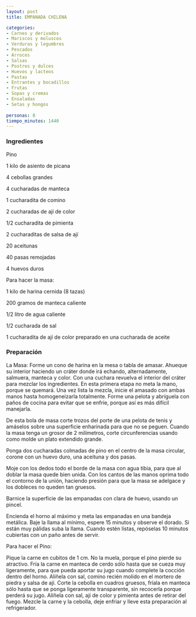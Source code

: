 ```yaml
---
layout: post
title: EMPANADA CHILENA

categories:
- Carnes y derivados
- Mariscos y moluscos
- Verduras y legumbres
- Pescados
- Arroces
- Salsas
- Postres y dulces
- Huevos y lacteos
- Pastas
- Entrantes y bocadillos
- Frutas
- Sopas y cremas
- Ensaladas
- Setas y hongos
 
personas: 8 
tiempo_minutos: 1440 
---
```

<h3>Ingredientes</h3>
Pino

1 kilo de asiento de picana

4 cebollas grandes

4 cucharadas de manteca

1 cucharadita de comino

2 cucharadas de ají de color

1/2 cucharadita de pimienta

2 cucharaditas de salsa de ají

20 aceitunas

40 pasas remojadas

4 huevos duros

Para hacer la masa:

1 kilo de harina cernida (8 tazas)

200 gramos de manteca caliente

1/2 litro de agua caliente

1/2 cucharada de sal

1 cucharadita de ají de color preparado en una cucharada de aceite

<h3>Preparación</h3>
La Masa: Forme un cono de harina en la mesa o tabla de amasar. Ahueque su interior haciendo un cráter donde irá echando, alternadamente, salmuera, manteca y color. Con una cuchara revuelva el interior del cráter para mezclar los ingredientes. En esta primera etapa no meta la mano, porque se quemará. Una vez lista la mezcla, inicie el amasado con ambas manos hasta homogeneizarla totalmente. Forme una pelota y abríguela con paños de cocina para evitar que se enfríe, porque así es más difícil manejarla.

De esta bola de masa corte trozos del porte de una pelota de tenis y amáselos sobre una superficie enharinada para que no se peguen. Cuando la masa tenga un grosor de 2 milímetros, corte circunferencias usando como molde un plato extendido grande.

Ponga dos cucharadas colmadas de pino en el centro de la masa circular, corone con un huevo duro, una aceituna y dos pasas.

Moje con los dedos todo el borde de la masa con agua tibia, para que al doblar la masa quede bien unida. Con los cantos de las manos oprima todo el contorno de la unión, haciendo presión para que la masa se adelgace y los dobleces no queden tan gruesos.

Barnice la superficie de las empanadas con clara de huevo, usando un pincel.

Encienda el horno al máximo y meta las empanadas en una bandeja metálica. Baje la llama al mínimo, espere 15 minutos y observe el dorado. Si están muy pálidas suba la llama. Cuando estén listas, repóselas 10 minutos cubiertas con un paño antes de servir.

Para hacer el Pino:

Pique la carne en cubitos de 1 cm. No la muela, porque el pino pierde su atractivo. Fría la carne en manteca de cerdo sólo hasta que se cueza muy ligeramente, para que pueda aportar su jugo cuando complete la cocción dentro del horno. Alíñela con sal, comino recién molido en el mortero de piedra y salsa de ají. Corte la cebolla en cuadros gruesos, fríala en manteca sólo hasta que se ponga ligeramente transparente, sin recocerla porque perderá su jugo. Alíñela con sal, ají de color y pimienta antes de retirar del fuego. Mezcle la carne y la cebolla, deje enfriar y lleve esta preparación al refrigerador.

